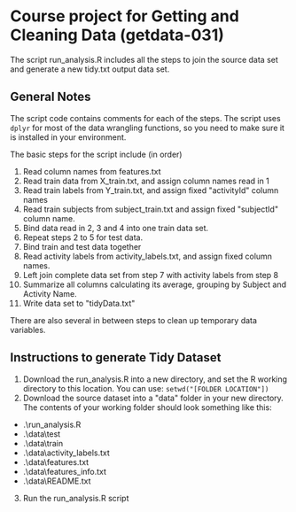 # Course project for Getting and Cleaning Data (getdata-031)

The script run_analysis.R includes all the steps to join the source data set and generate a new tidy.txt output data set.

## General Notes

The script code contains comments for each of the steps. The script uses `dplyr` for most of the data wrangling functions, so you need to make sure it is installed in your environment.

The basic steps for the script include (in order)

1. Read column names from features.txt
2. Read train data from X_train.txt, and assign column names read in 1
3. Read train labels from Y_train.txt, and assign fixed "activityId" column names
4. Read train subjects from subject_train.txt and assign fixed "subjectId" column name.
5. Bind data read in 2, 3 and 4 into one train data set.
6. Repeat steps 2 to 5 for test data.
7. Bind train and test data together
8. Read activity labels from activity_labels.txt, and assign fixed column names.
9. Left join complete data set from step 7 with activity labels from step 8
10. Summarize all columns calculating its average, grouping by Subject and Activity Name.
11. Write data set to "tidyData.txt"

There are also several in between steps to clean up temporary data variables.

## Instructions to generate Tidy Dataset

1. Download the run_analysis.R into a new directory, and set the R working directory to this location. You can use:
`setwd("[FOLDER LOCATION"])`
2. Download the source dataset into a "data" folder in your new directory. The contents of your working folder should look something like this:
* .\run_analysis.R
* .\data\test
* .\data\train
* .\data\activity_labels.txt
* .\data\features.txt
* .\data\features_info.txt
* .\data\README.txt
3. Run the run_analysis.R script
